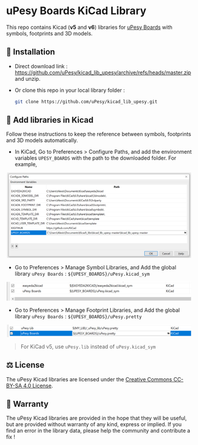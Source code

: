 # uPesy Boards KiCad Library

This repo contains Kicad (**v5** and **v6**) libraries for [uPesy Boards](https://www.upesy.com/) with symbols, footprints and 3D models.


## 💾 Installation

- Direct download link : https://github.com/uPesy/kicad_lib_upesy/archive/refs/heads/master.zip and unzip.

- Or clone this repo in your local library folder : 
    ```bash
    git clone https://github.com/uPesy/kicad_lib_upesy.git
    ```


## 🔗 Add libraries in Kicad
Follow these instructions to keep the reference between symbols, footprints and 3D models automatically.

- In KiCad, Go to Preferences > Configure Paths, and add the environment variables `UPESY_BOARDS` with the path to the downloaded folder. For example, 

<p align="center">
  <img src="https://github.com/uPesy/kicad_lib_upesy/raw/master/assets/add_env_path_kicad.png" width="500">
</p>

- Go to Preferences > Manage Symbol Libraries, and Add the global library `uPesy Boards` : `${UPESY_BOARDS}/uPesy.kicad_sym`

<p align="center">
  <img src="https://github.com/uPesy/kicad_lib_upesy/raw/master/assets/add_symbol_path.png" width="500">
</p>

- Go to Preferences > Manage Footprint Libraries, and Add the global library `uPesy Boards` : `${UPESY_BOARDS}/uPesy.pretty`

<p align="center">
  <img src="https://github.com/uPesy/kicad_lib_upesy/raw/master/assets/add_footprint_path.png" width="500">
</p>

> For KiCad v5, use `uPesy.lib` instead of `uPesy.kicad_sym`

## ⚖️ License

The uPesy Kicad libraries are licensed under the [Creative Commons CC-BY-SA 4.0 License](https://creativecommons.org/licenses/by-sa/4.0/legalcode).

## 🔧 Warranty

The uPesy Kicad libraries are provided in the hope that they will be useful, but are provided without warranty of any kind, express or implied.
If you find an error in the library data, please help the community and contribute a fix !